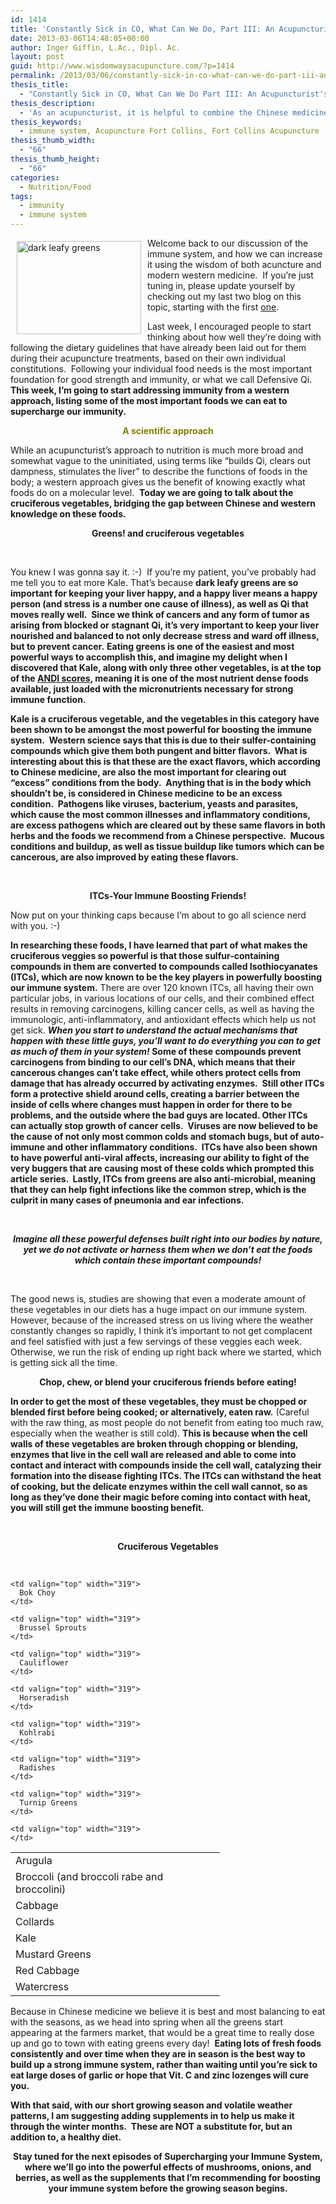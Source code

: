 ```yaml
---
id: 1414
title: 'Constantly Sick in CO, What Can We Do, Part III: An Acupuncturist&#8217;s Approach to Supercharging Your Immunity'
date: 2013-03-06T14:48:05+00:00
author: Inger Giffin, L.Ac., Dipl. Ac.
layout: post
guid: http://www.wisdomwaysacupuncture.com/?p=1414
permalink: /2013/03/06/constantly-sick-in-co-what-can-we-do-part-iii-an-acupuncturists-approach-to-supercharging-your-immunity/
thesis_title:
  - "Constantly Sick in CO, What Can We Do Part III: An Acupuncturist's Approach to Supercharging Your Immunity"
thesis_description:
  - 'As an acupuncturist, it is helpful to combine the Chinese medicine nutritional approach with what modern science says about nourishing our immunity. '
thesis_keywords:
  - immune system, Acupuncture Fort Collins, Fort Collins Acupuncture
thesis_thumb_width:
  - "66"
thesis_thumb_height:
  - "66"
categories:
  - Nutrition/Food
tags:
  - immunity
  - immune system
---
```

<img src="http://ih.constantcontact.com/fs085/1102844965003/img/65.jpg" alt="dark leafy greens" width="199" height="149" align="left" border="0" hspace="10" vspace="5" />

<div>
  Welcome back to our discussion of the immune system, and how we can increase it using the wisdom of both acuncture and modern western medicine.  If you&#8217;re just tuning in, please update yourself by checking out my last two blog on this topic, starting with the first <a href="http://r20.rs6.net/tn.jsp?e=001iOmi5EoOaIShaSfuUtXTb99NDbZIwyLpRd7cSrhkKqcz6YC3Q2JAGArdtyTjZb9Ce3m08pvBVqUliQ4mEyXrlD9-x2Z3hSrVCV19FgWjQBCieaA8ZXMxgiGC2DW7bTLNFabNqmwubh2PUldI96oewQ==" target="_blank" rel="noopener">one</a>.
</div>

Last week, I encouraged people to start thinking about how well they&#8217;re doing with following the dietary guidelines that have already been laid out for them during their acupuncture treatments, based on their own individual constitutions.  Following your individual food needs is the most important foundation for good strength and immunity, or what we call Defensive Qi. **This week, I&#8217;m going to start addressing immunity from a western approach, listing some of the most important foods we can eat to supercharge our immunity.**

<p style="text-align: center;">
  <span style="color: #808000;"><strong>A scientific approach</strong></span>
</p>

While an acupuncturist&#8217;s approach to nutrition is much more broad and somewhat vague to the uninitiated, using terms like &#8220;builds Qi, clears out dampness, stimulates the liver&#8221; to describe the functions of foods in the body; a western approach gives us the benefit of knowing exactly what foods do on a molecular level.  **Today we are going to talk about the cruciferous vegetables, bridging the gap between Chinese and western knowledge on these foods.**

<p style="text-align: center;">
  <strong>Greens! and cruciferous vegetables</strong>
</p>

&nbsp;

You knew I was gonna say it. :-)  If you&#8217;re my patient, you&#8217;ve probably had me tell you to eat more Kale. That&#8217;s because **dark leafy greens are so important for keeping your liver happy, and a happy liver means a happy person (and stress is a number one cause of illness), as well as Qi that moves really well.  Since we think of cancers and any form of tumor as arising from blocked or stagnant Qi, it&#8217;s very important to keep your liver nourished and balanced to not only decrease stress and ward off illness, but to prevent cancer.** **Eating greens is one of the easiest and most powerful ways to accomplish this, and imagine my delight when I discovered that Kale, along with only three other vegetables, is at the top of the <a href="http://r20.rs6.net/tn.jsp?e=001iOmi5EoOaIRqjHE7_VSubu28ZfVS1xZhF-10JD9sF-QUDN4tUHFupZKBstqfP1N27KacwVcVbeQPTXBiClKG-PrfHQD9t6lIr6-_Je9e_9w5fvkU6TiOjNHwRmv0lNpma9-C3eyOzrE=" target="_blank" rel="noopener">ANDI scores</a>, meaning it is one of the most nutrient dense foods available, just loaded with the micronutrients necessary for strong immune function.** 

**Kale is a cruciferous vegetable, and the vegetables in this category have been shown to be amongst the most powerful for boosting the immune system.  Western science says that this is due to their sulfer-containing compounds which give them both pungent and bitter flavors.  What is interesting about this is that these are the exact flavors, which according to Chinese medicine, are also the most important for clearing out &#8220;excess&#8221; conditions from the body.  Anything that is in the body which shouldn&#8217;t be, is considered in Chinese medicine to be an excess condition.  Pathogens like viruses, bacterium, yeasts and parasites, which cause the most common illnesses and inflammatory conditions, are excess pathogens which are cleared out by these same flavors in both herbs and the foods we recommend from a Chinese perspective.  Mucous conditions and buildup, as well as tissue buildup like tumors which can be cancerous, are also improved by eating these flavors.** 

&nbsp;

<p style="text-align: center;">
  <strong>ITCs-Your Immune Boosting Friends!</strong>
</p>

Now put on your thinking caps because I&#8217;m about to go all science nerd with you. :-)

**In researching these foods, I have learned that part of what makes the cruciferous veggies so powerful is that those sulfur-containing compounds in them are converted to compounds called Isothiocyanates (ITCs), which are now known to be the key players in powerfully boosting our immune system.** There are over 120 known ITCs, all having their own particular jobs, in various locations of our cells, and their combined effect results in removing carcinogens, killing cancer cells, as well as having the immunologic, anti-inflammatory, and antioxidant effects which help us not get sick. **_When you start to understand the actual mechanisms that happen with these little guys, you&#8217;ll want to do everything you can to get as much of them in your system!_ Some of these compounds prevent carcinogens from binding to our cell&#8217;s DNA, which means that their cancerous changes can&#8217;t take effect, while others protect cells from damage that has already occurred by activating enzymes.  Still other ITCs form a protective shield around cells, creating a barrier between the inside of cells where changes must happen in order for there to be problems, and the outside where the bad guys are located. Other ITCs can actually stop growth of cancer cells.  Viruses are now believed to be the cause of not only most common colds and stomach bugs, but of auto-immune and other inflammatory conditions.  ITCs have also been shown to have powerful anti-viral affects, increasing our ability to fight of the very buggers that are causing most of these colds which prompted this article series.  Lastly, ITCs from greens are also anti-microbial, meaning that they can help fight infections like the common strep, which is the culprit in many cases of pneumonia and ear infections.** 

&nbsp;

<p style="text-align: center;">
  <strong><em> Imagine all these powerful defenses built right into our bodies by nature, yet we do not activate or harness them when we don&#8217;t eat the foods which contain these important compounds!</em></strong>
</p>

&nbsp;

The good news is, studies are showing that even a moderate amount of these vegetables in our diets has a huge impact on our immune system. However, because of the increased stress on us living where the weather constantly changes so rapidly, I think it&#8217;s important to not get complacent and feel satisfied with just a few servings of these veggies each week. Otherwise, we run the risk of ending up right back where we started, which is getting sick all the time.

<p style="text-align: center;">
  <strong> Chop, chew, or blend your cruciferous friends before eating!</strong>
</p>

**In order to get the most of these vegetables, they must be chopped or blended first before being cooked; or alternatively, eaten raw.** (Careful with the raw thing, as most people do not benefit from eating too much raw, especially when the weather is still cold). **This is because when the cell walls of these vegetables are broken through chopping or blending, enzymes that live in the cell wall are released and able to come into contact and interact with compounds inside the cell wall, catalyzing their formation into the disease fighting ITCs. The ITCs can withstand the heat of cooking, but the delicate enzymes within the cell wall cannot, so as long as they&#8217;ve done their magic before coming into contact with heat, you will still get the immune boosting benefit.** 

&nbsp;

<p style="text-align: center;">
  <strong>Cruciferous Vegetables</strong>
</p>

&nbsp;

<table border="0" cellspacing="0" cellpadding="0">
  <tr>
    <td valign="top" width="319">
      Arugula
    </td>
    
    <td valign="top" width="319">
      Bok Choy
    </td>
  </tr>
  
  <tr>
    <td valign="top" width="319">
      Broccoli (and broccoli rabe and broccolini)
    </td>
    
    <td valign="top" width="319">
      Brussel Sprouts
    </td>
  </tr>
  
  <tr>
    <td valign="top" width="319">
      Cabbage
    </td>
    
    <td valign="top" width="319">
      Cauliflower
    </td>
  </tr>
  
  <tr>
    <td valign="top" width="319">
      Collards
    </td>
    
    <td valign="top" width="319">
      Horseradish
    </td>
  </tr>
  
  <tr>
    <td valign="top" width="319">
      Kale
    </td>
    
    <td valign="top" width="319">
      Kohlrabi
    </td>
  </tr>
  
  <tr>
    <td valign="top" width="319">
      Mustard Greens
    </td>
    
    <td valign="top" width="319">
      Radishes
    </td>
  </tr>
  
  <tr>
    <td valign="top" width="319">
      Red Cabbage
    </td>
    
    <td valign="top" width="319">
      Turnip Greens
    </td>
  </tr>
  
  <tr>
    <td valign="top" width="319">
      Watercress
    </td>
    
    <td valign="top" width="319">
    </td>
  </tr>
</table>

Because in Chinese medicine we believe it is best and most balancing to eat with the seasons, as we head into spring when all the greens start appearing at the farmers market, that would be a great time to really dose up and go to town with eating greens every day!  **Eating lots of fresh foods consistently and over time when they are in season is the best way to build up a strong immune system, rather than waiting until you&#8217;re sick to eat large doses of garlic or hope that Vit. C and zinc lozenges will cure you.** 

**With that said, with our short growing season and volatile weather patterns, I am suggesting adding supplements in to help us make it through the winter months.  These are NOT a substitute for, but an addition to, a healthy diet.**

<p style="text-align: center;">
  <strong>Stay tuned for the next episodes of Supercharging your Immune System, where we&#8217;ll go into the powerful effects of mushrooms, onions, and berries, as well as the supplements that I&#8217;m recommending for boosting your immune system before the growing season begins.</strong>
</p>